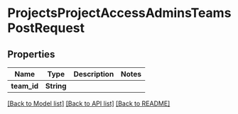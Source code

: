 # ProjectsProjectAccessAdminsTeamsPostRequest

## Properties

Name | Type | Description | Notes
------------ | ------------- | ------------- | -------------
**team_id** | **String** |  | 

[[Back to Model list]](../README.md#documentation-for-models) [[Back to API list]](../README.md#documentation-for-api-endpoints) [[Back to README]](../README.md)


